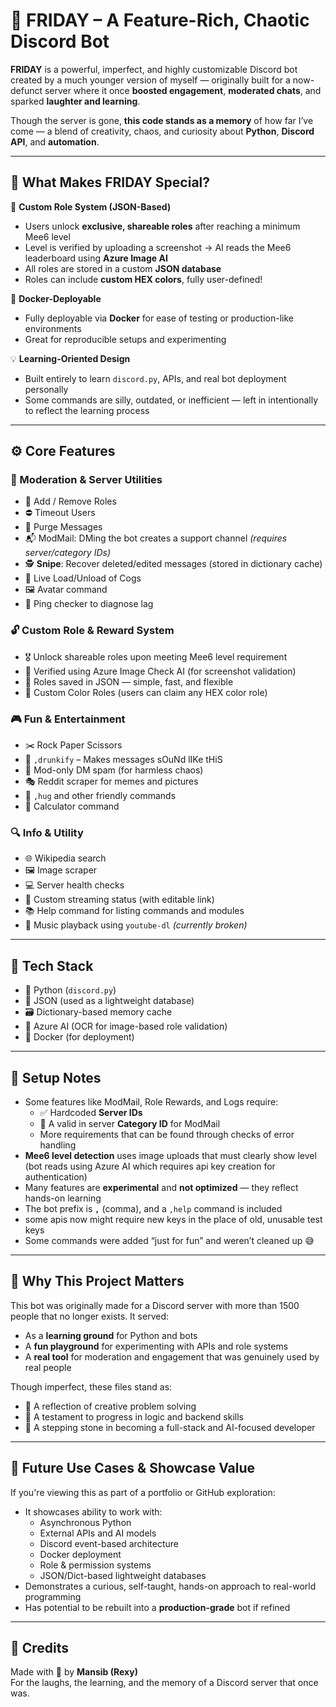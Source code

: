 # 🤖 FRIDAY – A Feature-Rich, Chaotic Discord Bot

**FRIDAY** is a powerful, imperfect, and highly customizable Discord bot created by a much younger version of myself — originally built for a now-defunct server where it once **boosted engagement**, **moderated chats**, and sparked **laughter and learning**.

Though the server is gone, **this code stands as a memory** of how far I’ve come — a blend of creativity, chaos, and curiosity about **Python**, **Discord API**, and **automation**.

---

## 🌟 What Makes FRIDAY Special?

🧠 **Custom Role System (JSON-Based)**
- Users unlock **exclusive, shareable roles** after reaching a minimum Mee6 level
- Level is verified by uploading a screenshot → AI reads the Mee6 leaderboard using **Azure Image AI**
- All roles are stored in a custom **JSON database**
- Roles can include **custom HEX colors**, fully user-defined!

🐳 **Docker-Deployable**
- Fully deployable via **Docker** for ease of testing or production-like environments
- Great for reproducible setups and experimenting

💡 **Learning-Oriented Design**
- Built entirely to learn `discord.py`, APIs, and real bot deployment personally
- Some commands are silly, outdated, or inefficient — left in intentionally to reflect the learning process


---

## ⚙️ Core Features

### 👥 Moderation & Server Utilities
- 🔨 Add / Remove Roles
- ⛔ Timeout Users
- 🧹 Purge Messages
- 📬 ModMail: DMing the bot creates a support channel *(requires server/category IDs)*
- 🕵️ **Snipe**: Recover deleted/edited messages (stored in dictionary cache)
- 🔧 Live Load/Unload of Cogs
- 🖼️ Avatar command
- 📶 Ping checker to diagnose lag

### 🔓 Custom Role & Reward System
- 🎖️ Unlock shareable roles upon meeting Mee6 level requirement
- 🧠 Verified using Azure Image Check AI (for screenshot validation)
- 📄 Roles saved in JSON — simple, fast, and flexible
- 🎨 Custom Color Roles (users can claim any HEX color role)

### 🎮 Fun & Entertainment
- ✂️ Rock Paper Scissors
- 🥴 `,drunkify` – Makes messages sOuNd lIKe tHiS
- 💌 Mod-only DM spam (for harmless chaos)
- 🎭 Reddit scraper for memes and pictures
- 🤗 `,hug` and other friendly commands
- 🧮 Calculator command

### 🔍 Info & Utility
- 🌐 Wikipedia search
- 🖼️ Image scraper
- 💻 Server health checks
- 🎥 Custom streaming status (with editable link)
- 📚 Help command for listing commands and modules
- 🎵 Music playback using `youtube-dl` *(currently broken)*

---

## 🧪 Tech Stack

- 🐍 Python (`discord.py`)
- 📄 JSON (used as a lightweight database)
- 🗃️ Dictionary-based memory cache
- 🧠 Azure AI (OCR for image-based role validation)
- 🐳 Docker (for deployment)

---

## 📝 Setup Notes

- Some features like ModMail, Role Rewards, and Logs require:
  - ✅ Hardcoded **Server IDs**
  - 📁 A valid in server **Category ID** for ModMail
  - More requirements that can be found through checks of error handling 
- **Mee6 level detection** uses image uploads that must clearly show level (bot reads using Azure AI which requires api key creation for authentication)
- Many features are **experimental** and **not optimized** — they reflect hands-on learning
- The bot prefix is **`,`** (comma), and a `,help` command is included
- some apis now might require new keys in the place of old, unusable test keys
- Some commands were added “just for fun” and weren’t cleaned up 😅

---

## 💭 Why This Project Matters

This bot was originally made for a Discord server with more than 1500 people that no longer exists. It served:
- As a **learning ground** for Python and bots
- A **fun playground** for experimenting with APIs and role systems
- A **real tool** for moderation and engagement that was genuinely used by real people

Though imperfect, these files stand as:
- 🧠 A reflection of creative problem solving
- 💪 A testament to progress in logic and backend skills
- 🌱 A stepping stone in becoming a full-stack and AI-focused developer

---

## 🚀 Future Use Cases & Showcase Value

If you're viewing this as part of a portfolio or GitHub exploration:

- It showcases ability to work with:
  - Asynchronous Python
  - External APIs and AI models
  - Discord event-based architecture
  - Docker deployment
  - Role & permission systems
  - JSON/Dict-based lightweight databases
- Demonstrates a curious, self-taught, hands-on approach to real-world programming
- Has potential to be rebuilt into a **production-grade** bot if refined

---

## 🙌 Credits

Made with 💙 by **Mansib (Rexy)**  
For the laughs, the learning, and the memory of a Discord server that once was.
